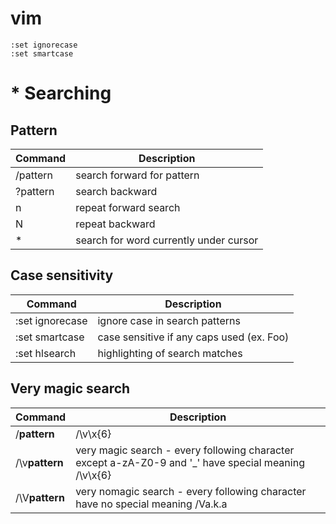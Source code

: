 # vim

```
:set ignorecase
:set smartcase
```
# * Searching

## Pattern

Command      | Description 
------------ | ------------- 
/pattern     | search forward for pattern
?pattern   | search backward
n   | repeat forward search
N   |  repeat backward
*   |  search for word currently under cursor



## Case sensitivity

Command      | Description 
------------ | ------------- 
:set ignorecase  | ignore case in search patterns
:set smartcase   | case sensitive if any caps used (ex. Foo)
:set hlsearch   |  highlighting of search matches


## Very magic search

Command      | Description 
------------ | ------------- 
/**pattern** | /\v\x\{6\}
/\v**pattern** | very magic search - every following character except a-zA-Z0-9 and '\_' have special meaning /\v\x{6}
/\V**pattern** | very nomagic search - every following character have no special meaning /Va.k.a



